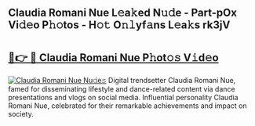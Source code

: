 ## Claudia Romani Nue L𝚎a𝚔ed N𝚞𝚍e - Part-pOx Vi𝚍𝚎o P𝚑𝚘tos - H𝚘𝚝 O𝚗𝚕yf𝚊ns L𝚎a𝚔s rk3jV

# <h2><a href="http://kfcidta.oniu.top/?m=Claudia+Romani+Nue">🔗👉 🔴 Claudia Romani Nue P𝚑ot𝚘𝚜 V𝚒d𝚎o</a></h2>

[![Claudia Romani Nue Nu𝚍e𝚜](https://i.imgur.com/0qMVB7G.gif)](http://kfcidta.oniu.top/?m=Claudia+Romani+Nue)
Digital trendsetter Claudia Romani Nue, famed for disseminating lifestyle and dance-related content via dance presentations and vlogs on social media. Influential personality Claudia Romani Nue, celebrated for their remarkable achievements and impact on society.  
